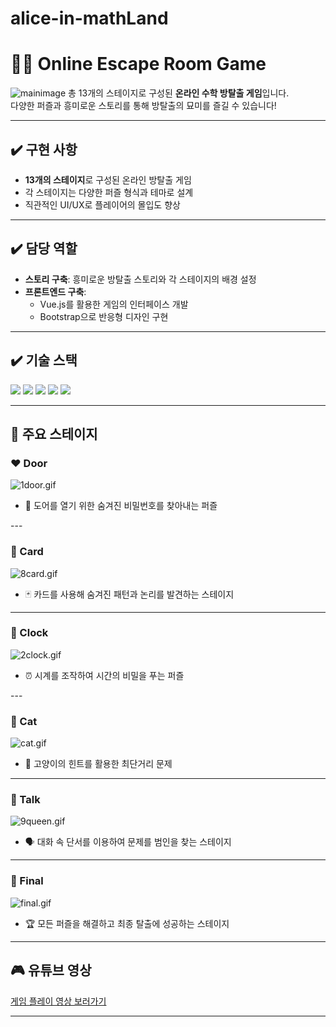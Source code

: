 # alice-in-mathLand

# 🕵️‍♂️ Online Escape Room Game
![mainimage](https://github.com/user-attachments/assets/b082286d-934d-48c5-a34f-0c48dee0ccb4)
총 13개의 스테이지로 구성된 **온라인 수학 방탈출 게임**입니다. <br>
다양한 퍼즐과 흥미로운 스토리를 통해 방탈출의 묘미를 즐길 수 있습니다!


---

## ✔️ 구현 사항

- **13개의 스테이지**로 구성된 온라인 방탈출 게임
- 각 스테이지는 다양한 퍼즐 형식과 테마로 설계
- 직관적인 UI/UX로 플레이어의 몰입도 향상

---

## ✔️ 담당 역할

- **스토리 구축**: 흥미로운 방탈출 스토리와 각 스테이지의 배경 설정
- **프론트엔드 구축**: 
  - Vue.js를 활용한 게임의 인터페이스 개발
  - Bootstrap으로 반응형 디자인 구현

---

## ✔️ 기술 스택

<p>
<img src="https://img.shields.io/badge/html5-E34F26?style=for-the-badge&logo=html5&logoColor=white">
<img src="https://img.shields.io/badge/css-1572B6?style=for-the-badge&logo=css3&logoColor=white">
<img src="https://img.shields.io/badge/javascript-F7DF1E?style=for-the-badge&logo=javascript&logoColor=black">
<img src="https://img.shields.io/badge/jquery-0769AD?style=for-the-badge&logo=jquery&logoColor=white">
<img src="https://img.shields.io/badge/vue.js-4FC08D?style=for-the-badge&logo=vue.js&logoColor=white">
</p>

---

## 🌟 주요 스테이지

### ❤️ Door
![1door.gif](images/1door.gif)
- 🔑 도어를 열기 위한 숨겨진 비밀번호를 찾아내는 퍼즐
<p></p>
---

### 🧡 Card
![8card.gif](images/8card.gif)
- 🃏 카드를 사용해 숨겨진 패턴과 논리를 발견하는 스테이지

---

### 💜 Clock
![2clock.gif](images/2clock.gif)
- ⏰ 시계를 조작하여 시간의 비밀을 푸는 퍼즐
<p></p>
---

### 💚 Cat
![cat.gif](images/cat.gif)
- 🐾 고양이의 힌트를 활용한 최단거리 문제

---

### 💛 Talk
![9queen.gif](images/9queen.gif)
- 🗣️ 대화 속 단서를 이용하여 문제를 범인을 찾는 스테이지

---

### 💚 Final
![final.gif](images/final.gif)
- 🏆 모든 퍼즐을 해결하고 최종 탈출에 성공하는 스테이지

---

## 🎮 유튜브 영상

[게임 플레이 영상 보러가기](https://www.youtube.com/watch?v=bX1xGlFm-a8)

---
